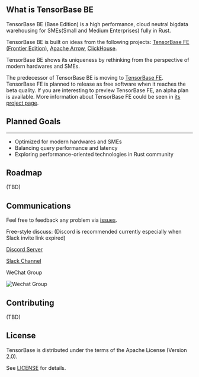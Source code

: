 ## What is TensorBase BE
TensorBase BE (Base Edition) is a high performance, cloud neutral bigdata warehousing for SMEs(Small and Medium Enterprises) fully in Rust.

TensorBase BE is built on ideas from the following projects: [TensorBase FE (Frontier Edition)](https://github.com/tensorbase/tensorbase_frontier_edition), [Apache Arrow](https://github.com/apache/arrow), [ClickHouse](https://clickhouse.tech/).

TensorBase BE shows its uniqueness by rethinking from the perspective of modern hardwares and SMEs.

The predecessor of TensorBase BE is moving to [TensorBase FE](https://github.com/tensorbase/tensorbase_frontier_edition). TensorBase FE is planned to release as free software when it reaches the beta quality. If you are interesting to preview TensorBase FE, an alpha plan is available. More information about TensorBase FE could be seen in [its project page](https://github.com/tensorbase/tensorbase_frontier_edition).  

## Planned Goals
-------------------
* Optimized for modern hardwares and SMEs
* Balancing query performance and latency
* Exploring performance-oriented technologies in Rust community

## Roadmap

(TBD)

## Communications

Feel free to feedback any problem via [issues](https://github.com/tensorbase/tensorbase/issues).

Free-style discuss: (Discord is recommended currently especially when Slack invite link expired)

[Discord Server](https://discord.gg/jYgmE2zsAG)

[Slack Channel](https://join.slack.com/t/tensorbase/shared_invite/zt-lxr2c0a9-~5gv5nXzPuVJ7JosR6R9iQ)

WeChat Group

![Wechat Group](https://user-images.githubusercontent.com/237573/103256605-d1f95f80-49c8-11eb-8cab-00b0d0bb7992.png)


## Contributing
(TBD)


## License
TensorBase is distributed under the terms of the Apache License (Version 2.0).

See [LICENSE](LICENSE) for details.

